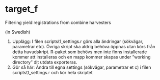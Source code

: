 # target_f
Filtering yield registrations from combine harvesters

(in Swedish)
1. Upplägg: I filen scripts\1_settings.r görs alla ändringar (sökvägar, parametrar etc). Övriga skript ska aldrig behöva öppnas utan körs från detta huvudskript. R-paket som behövs men inte finns installerade kommer att installeras och en mapp kommer skapas under ”working directory” dit utdata exporteras.
2. Gör så här: Ändra till egna settings (sökvägar, parametrar et c) i filen scripts\1_settings.r och kör hela skriptet
